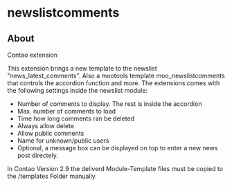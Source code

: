 newslistcomments
=================

About
-----

Contao extension

This extension brings a new template to the newslist "news_latest_comments".
Also a mootools template moo_newslistcomments that controls the accordion function and more.
The extensions comes with the following settings inside the newslist module:

* Number of comments to display. The rest is inside the accordion
* Max. number of comments to load
* Time how long comments ran be deleted
* Always allow delete
* Allow public comments
* Name for unknown/public users
* Optional, a message box can be displayed on top to enter a new news post directely.

In Contao Version 2.9 the deliverd Module-Template files must be copied to the /templates Folder manually.
